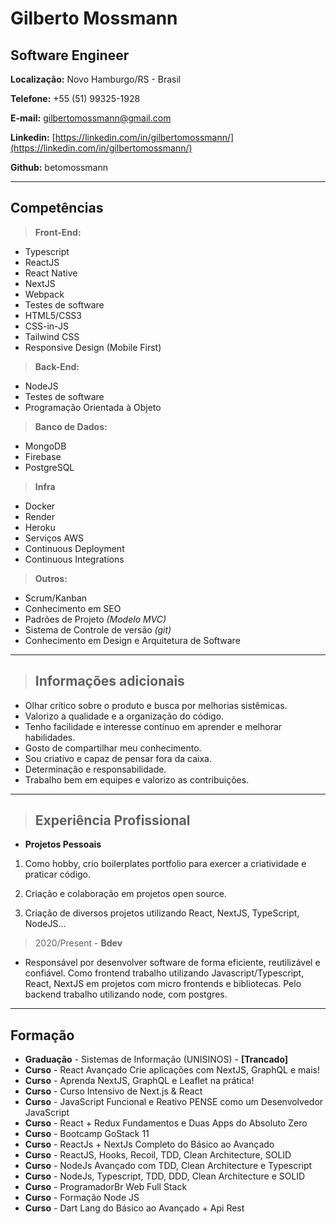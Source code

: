 # Gilberto Mossmann

## Software Engineer


**Localização:** Novo Hamburgo/RS - Brasil

**Telefone:** +55 (51) 99325-1928

**E-mail:** gilbertomossmann@gmail.com

**Linkedin:** [https://linkedin.com/in/gilbertomossmann/](https://linkedin.com/in/gilbertomossmann/)

**Github:** betomossmann

---

## Competências


> **Front-End:**
* Typescript
* ReactJS
* React Native
* NextJS
* Webpack
* Testes de software
* HTML5/CSS3
* CSS-in-JS
* Tailwind CSS
* Responsive Design (Mobile First)


> **Back-End:**
* NodeJS
* Testes de software
* Programação Orientada à Objeto


> **Banco de Dados:**
* MongoDB
* Firebase
* PostgreSQL


> **Infra**
* Docker
* Render
* Heroku
* Serviços AWS
* Continuous Deployment
* Continuous Integrations


> **Outros:**
* Scrum/Kanban
* Conhecimento em SEO
* Padrões de Projeto *(Modelo MVC)*
* Sistema de Controle de versão *(git)*
* Conhecimento em Design e Arquitetura de Software

---

> ## Informações adicionais

* Olhar crítico sobre o produto e busca por melhorias sistêmicas.
* Valorizo a qualidade e a organização do código.
* Tenho facilidade e interesse contínuo em aprender e melhorar habilidades.
* Gosto de compartilhar meu conhecimento.
* Sou criativo e capaz de pensar fora da caixa.
* Determinação e responsabilidade.
* Trabalho bem em equipes e valorizo as contribuições.

---

> ## Experiência Profissional

* **Projetos Pessoais**
1. Como hobby, crio boilerplates portfolio para exercer a criatividade e praticar código.

2. Criação e colaboração em projetos open source.

3. Criação de diversos projetos utilizando React, NextJS, TypeScript, NodeJS...

> 2020/Present - **Bdev** 
* Responsável por desenvolver software de forma eficiente, reutilizável e confiável. Como frontend trabalho utilizando Javascript/Typescript, React, NextJS em projetos com micro frontends e bibliotecas. Pelo backend trabalho utilizando node, com postgres.


---

## Formação

* **Graduação** - Sistemas de Informação (UNISINOS) - **[Trancado]**
* **Curso** - React Avançado Crie aplicações com NextJS, GraphQL e mais!
* **Curso** - Aprenda NextJS, GraphQL e Leaflet na prática!
* **Curso** - Curso Intensivo de Next.js & React
* **Curso** - JavaScript Funcional e Reativo PENSE como um Desenvolvedor JavaScript
* **Curso** - React + Redux Fundamentos e Duas Apps do Absoluto Zero
* **Curso** - Bootcamp GoStack 11
* **Curso** - ReactJs + NextJs Completo do Básico ao Avançado
* **Curso** - ReactJS, Hooks, Recoil, TDD, Clean Architecture, SOLID
* **Curso** - NodeJs Avançado com TDD, Clean Architecture e Typescript
* **Curso** - NodeJs, Typescript, TDD, DDD, Clean Architecture e SOLID
* **Curso** - ProgramadorBr Web Full Stack
* **Curso** - Formação Node JS
* **Curso** - Dart Lang do Básico ao Avançado + Api Rest